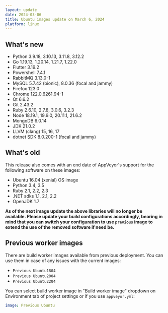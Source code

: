 ```yaml
---
layout: update
date: 2024-03-06
title: Ubuntu images update on March 6, 2024
platform: linux
---
```


## What's new

* Python 3.9.18, 3.10.13, 3.11.8, 3.12.2
* Go 1.19.13, 1.20.14, 1.21.7, 1.22.0
* Flutter 3.19.2
* Powershell 7.4.1
* RabbitMQ 3.13.0-1
* MySQL 5.7.42 (bionic), 8.0.36 (focal and jammy)
* Firefox 123.0
* Chrome 122.0.6261.94-1
* Qt 6.6.2
* Git 2.43.2
* Ruby 2.6.10, 2.7.8, 3.0.6, 3.2.3
* Node 18.19.1, 19.9.0, 20.11.1, 21.6.2
* MongoDB 6.0.14
* JDK 21.0.2
* LLVM (clang) 15, 16, 17
* dotnet SDK 8.0.200-1 (focal and jammy)

## What's old

This release also comes with an end date of AppVeyor's support for the following software on these images:

* Ubuntu 16.04 (xenial) OS image
* Python 3.4, 3.5
* Ruby 2.1, 2.2, 2.3
* .NET sdks 1.1, 2.1, 2.2
* OpenJDK 1.7


**As of the next image update the above libraries will no longer be available. Please update your build configurations accordingly, bearing in mind that you can switch your configuration to use `previous` image to extend the use of the removed software if need be.**

## Previous worker images

There are build worker images available from previous deployment. You can use them in case of any issues with the current images:

* `Previous Ubuntu1804`
* `Previous Ubuntu2004`
* `Previous Ubuntu2204`

You can select build worker image in "Build worker image" dropdown on Environment tab of project settings or if you use `appveyor.yml`:

```yaml
image: Previous Ubuntu
```
